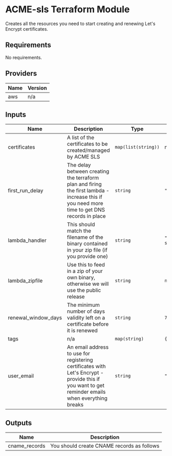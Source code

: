 # ACME-sls Terraform Module

Creates all the resources you need to start creating and renewing Let's
Encrypt certificates.

## Requirements

No requirements.

## Providers

| Name | Version |
|------|---------|
| aws | n/a |

## Inputs

| Name | Description | Type | Default | Required |
|------|-------------|------|---------|:--------:|
| certificates | A list of the certificates to be created/managed by ACME SLS | `map(list(string))` | n/a | yes |
| first\_run\_delay | The delay between creating the terraform plan and firing the first lambda - increase this if you need more time to get DNS records in place | `string` | `"5m"` | no |
| lambda\_handler | This should match the filename of the binary contained in your zip file (if you provide one) | `string` | `"lambda-http-s3"` | no |
| lambda\_zipfile | Use this to feed in a zip of your own binary, otherwise we will use the public release | `string` | `null` | no |
| renewal\_window\_days | The minimum number of days validity left on a certificate before it is renewed | `string` | `7` | no |
| tags | n/a | `map(string)` | `{}` | no |
| user\_email | An email address to use for registering certificates with Let's Encrypt - provide this if you want to get reminder emails when everything breaks | `string` | `"dev@null.com"` | no |

## Outputs

| Name | Description |
|------|-------------|
| cname\_records | You should create CNAME records as follows |
